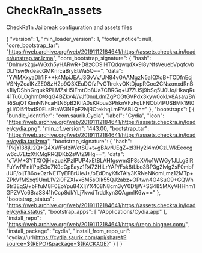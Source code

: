 # CheckRa1n_assets
CheckRa1n Jailbreak configuration and assets files


{
	"version": 1,
	"min_loader_version": 1,
	"footer_notice": null,
	"core_bootstrap_tar": "https://web.archive.org/web/20191112184641/https://assets.checkra.in/loader/unstrap.tar.lzma",
	"core_bootstrap_signature": {
		"hash": "Dnlmvs2gj+WGxh5yHARwR+D8zCO9lHTQdqwqdXx9l8yNfsVeuebVpqfcvbDLlYsw9rdeacGMKnrcaBryEtWa5Q==",
		"data": "YWMXxyaDh1iF++k4MpiJEAJ3GvVv\/UN84vGAAMgzN5aIQXoB+TCDfnEcjVSNyZealKzZE08zH2p9Q3XEuDOfzPvGTtrckvOKtDjupRCoc2CNsxmxdRnBs1IiyDSbhGrgukRPLMZsH5iFmtCb8Ua7CBRGq+U7ZUSj9bSq5U0Uo\/HkaqRu41Tu6LOghmD\/GqG4BZkv4\/\/vJf0nuLdmZgPOGtGVPdx3kyw0okLv8Asav\/B\/\/IRiSujQTKimNNFcaHtN6pB2KIlA0sKRbua3PhknVFzFqLFNObt4PUSBMk19t0gLl\/Ol5flfadS0ELsBtaW3NEpF2NjRCtekhqLmEYABLQ=="
	},
	"bootstraps": [
		{
			"bundle_identifier": "com.saurik.Cydia",
			"label": "Cydia",
			"icon": "https://web.archive.org/web/20191112184641/https://assets.checkra.in/loader/cydia.png",
			"min_cf_version": 1443.00,
			"bootstrap_tar": "https://web.archive.org/web/20191112184641/https://assets.checkra.in/loader/cydia.tar.lzma",
			"bootstrap_signature": {
				"hash": "PkjYl38jU2Q+Q4XWFsfziWetSU+t+gBAvrUEgZ+zl3Hy2i4m9CzLWkEeocgw6cJ7EtzXtKMgRRQDKb2sWtZ9Hg==",
				"data": "cTAM+3YTXfOjH+zuaKPzIPUP4xEtBLAHfgswmSP8sXVlo1WWGy1JLLg3lRFuYwPPnifPpjS3o7K9cGpEayz1R472HiLrYAP\/Fsk8tLbo3BP3g2lvlg2sF0mbfJUF\/oijT86o+0zrNE1TyEFBrUieJ+\/oEdDnyKfkTAiy3KRNeNKomLmz12MTp+ZPkVfMSxq9UmL1V2i0FZXI+x6M5sOIk55QJ2abz+OPtwn4O4SuO9+GQWh6tr3EqS\/+bFfuM8F0EoYpu84XIjYX408N8cm3yY0DfjW+SS485MXyVHHhm1GPZVVo6BraS841hCcp8dkYLj7kwdTrddkyn3QAgmlK6w=="
			},
			"bootstrap_status": "https://web.archive.org/web/20191112184641/https://assets.checkra.in/loader/cydia.status",
			"bootstrap_apps": [ "/Applications/Cydia.app" ],
			"install_repo": "https://web.archive.org/web/20191112184641/https://repo.bingner.com/",
			"install_package": "cydia",
			"install_from_repo_uri": "cydia://url/https://cydia.saurik.com/api/share#?source=${REPO}&package=${PACKAGE}"
		}
	]
}
